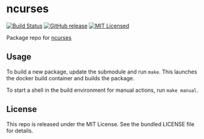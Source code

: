 ncurses
==========

[![Build Status](https://img.shields.io/circleci/project/amylum/ncurses/master.svg)](https://circleci.com/gh/amylum/ncurses)
[![GitHub release](https://img.shields.io/github/release/amylum/ncurses.svg)](https://github.com/amylum/ncurses/releases)
[![MIT Licensed](http://img.shields.io/badge/license-MIT-green.svg)](https://tldrlegal.com/license/mit-license)

Package repo for [ncurses](http://invisible-island.net/ncurses/)

## Usage

To build a new package, update the submodule and run `make`. This launches the docker build container and builds the package.

To start a shell in the build environment for manual actions, run `make manual`.

## License

This repo is released under the MIT License. See the bundled LICENSE file for details.

